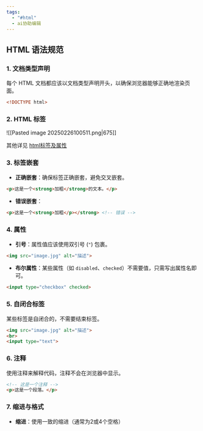 ```yaml
---
tags:
  - "#html"
  - ai协助编辑
---
```


## HTML 语法规范

### 1. **文档类型声明**
每个 HTML 文档都应该以文档类型声明开头，以确保浏览器能够正确地渲染页面。

```html
<!DOCTYPE html>
```

### 2. **HTML 标签**
![[Pasted image 20250226100511.png|675]]


其他详见 [html标签及属性](html标签及属性.md)

 
### 3. **标签嵌套**
- **正确嵌套**：确保标签正确嵌套，避免交叉嵌套。
  
```html
<p>这是一个<strong>加粗</strong>的文本。</p>
```

- **错误嵌套**：
  
```html
<p>这是一个<strong>加粗</p></strong> <!-- 错误 -->
```

### 4. **属性**
- **引号**：属性值应该使用双引号 (`"`) 包裹。
  
```html
<img src="image.jpg" alt="描述">
```

- **布尔属性**：某些属性（如 `disabled`、`checked`）不需要值，只需写出属性名即可。
  
```html
<input type="checkbox" checked>
```

### 5. **自闭合标签**
某些标签是自闭合的，不需要结束标签。

```html
<img src="image.jpg" alt="描述">
<br>
<input type="text">
```

### 6. **注释**
使用注释来解释代码，注释不会在浏览器中显示。

```html
<!-- 这是一个注释 -->
<p>这是一个段落。</p>
```

### 7. **缩进与格式**
- **缩进**：使用一致的缩进（通常为2或4个空格）
